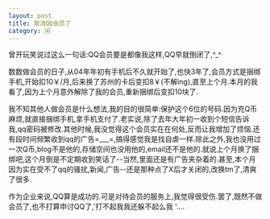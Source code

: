 ```yaml
---
layout: post
title: 取消QQ会员了
category: 闲
---
```

曾开玩笑说过这么一句话:QQ会员要是都像我这样,QQ早就倒闭了,^_^

数数做会员的日子,从04年年初有手机后不久就开始了,也快3年了,会员方式是捆绑手机,开始扣10￥/月,后来换了苏州的卡后变扣8￥(不解ing),直至上个月.本月的我看了,因为上个月意外解除了我的会员,重新捆绑后变扣10块了.

我不知其他人做会员是什么想法,我的目的很简单:保护这个6位的号码.因为充Q币麻烦,就直接捆绑手机,拿手机支付了.老实说,除了去年大年初一收到个短信告诉我,qq密码被修改.其他时候,我没觉得这个会员实在在何处,反而让我增加了烦恼.还有段时间频繁收到qq的广告=___=,搞得感觉我是找自虐一样.除此之外,我也没用过一次Q币,blog不是他的,存储空间也没用他的,email还不是他的.就说上个月换了捆绑吧,这个月倒是不定期收到笑话了--当然,里面还是有广告夹杂着的.甚至,本个月因为实在受不了qq的骚扰,新闻,广告--还是那种点了X后才关闭的,改换tm了,清爽了很多.

作为企业来说,QQ算是成功的.可是对待会员的服务上,我觉得很受伤.罢了,既然不做会员了,也不打算申讨QQ了,'打不起我我还躲不起么我 '....